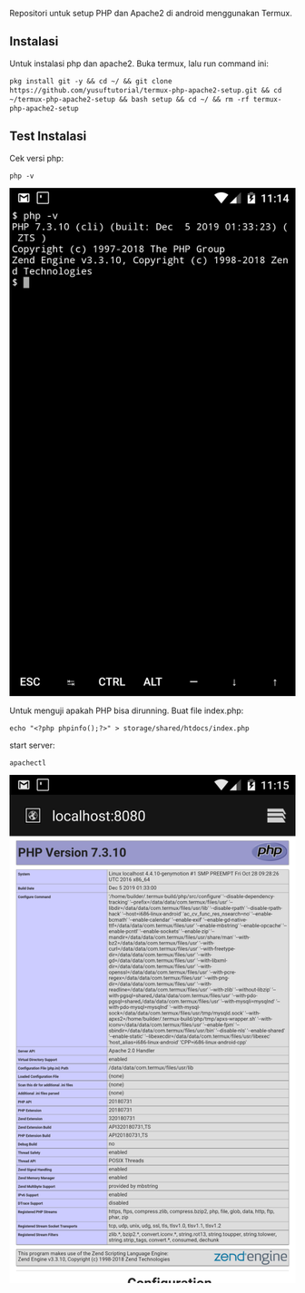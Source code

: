 Repositori untuk setup PHP dan Apache2 di android menggunakan Termux.

## Instalasi
Untuk instalasi php dan apache2. Buka termux, lalu run command ini:

```
pkg install git -y && cd ~/ && git clone https://github.com/yusuftutorial/termux-php-apache2-setup.git && cd ~/termux-php-apache2-setup && bash setup && cd ~/ && rm -rf termux-php-apache2-setup
```
## Test Instalasi
Cek versi php:
```
php -v
```
![cek versi php](image/check-php-version.png)

Untuk menguji apakah PHP bisa  dirunning. Buat file index.php:
```
echo "<?php phpinfo();?>" > storage/shared/htdocs/index.php
```

start server:
```
apachectl
```

![tes running server](image/tes-run.png)
